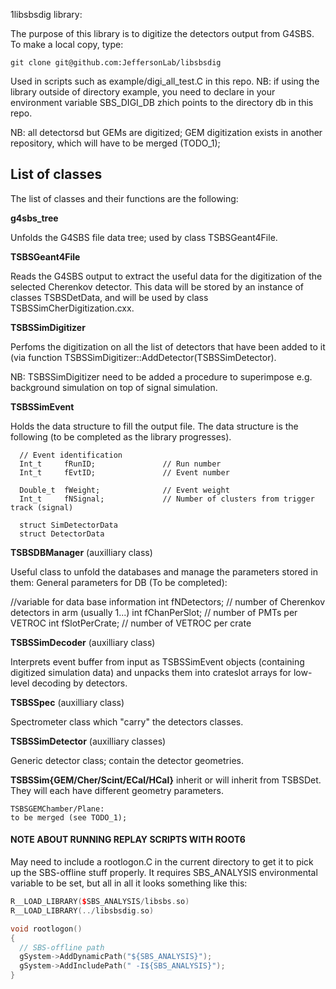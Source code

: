 1libsbsdig library:

The purpose of this library is to digitize the detectors output from G4SBS.
To make a local copy, type: 
```shell
git clone git@github.com:JeffersonLab/libsbsdig
```

Used in scripts such as  example/digi_all_test.C in this repo.
NB: if using the library outside of directory example, you need to declare in your environment variable SBS_DIGI_DB zhich points to the directory db in this repo.

NB: all detectorsd but GEMs are digitized;
GEM digitization exists in another repository, which will have to be merged (TODO_1);

## List of classes

The list of classes and their functions are the following: 

**g4sbs_tree**

Unfolds the G4SBS file data tree; used by class TSBSGeant4File.

**TSBSGeant4File**

Reads the G4SBS output to extract the useful data for the digitization of the selected Cherenkov detector.
This data will be stored by an instance of classes TSBSDetData, 
and will be used by class TSBSSimCherDigitization.cxx.


**TSBSSimDigitizer**

Perfoms the digitization on all the list of detectors that have been added to it (via function TSBSSimDigitizer::AddDetector(TSBSSimDetector).

NB: TSBSSimDigitizer need to be added a procedure to superimpose e.g. background simulation on top of signal simulation.

**TSBSSimEvent**

Holds the data structure to fill the output file. 
The data structure is the following (to be completed as the library progresses).

```shell
  // Event identification
  Int_t     fRunID;               // Run number
  Int_t     fEvtID;               // Event number

  Double_t  fWeight;              // Event weight
  Int_t     fNSignal;             // Number of clusters from trigger track (signal)
  
  struct SimDetectorData
  struct DetectorData

```



**TSBSDBManager** (auxilliary class)
 
Useful class to unfold the databases and manage the parameters stored in them:
General parameters for DB (To be completed):

  //variable for data base information
  int fNDetectors;  // number of Cherenkov detectors in arm (usually 1...)
  int fChanPerSlot;  // number of PMTs per VETROC
  int fSlotPerCrate;  // number of VETROC per crate

**TSBSSimDecoder** (auxilliary class)

Interprets event buffer from input as TSBSSimEvent objects
(containing digitized simulation data) and unpacks them into
crateslot arrays for low-level decoding by detectors.

**TSBSSpec** (auxilliary class)

Spectrometer class which "carry" the detectors classes. 

**TSBSSimDetector** (auxilliary classes)

Generic detector class; contain the detector geometries. 

**TSBSSim{GEM/Cher/Scint/ECal/HCal}** inherit or will inherit from TSBSDet.
They will each have different geometry parameters.

```shell
TSBSGEMChamber/Plane:
to be merged (see TODO_1);
```


#### NOTE ABOUT RUNNING REPLAY SCRIPTS WITH ROOT6
May need to include a rootlogon.C in the current directory to get it
to pick up the SBS-offline stuff properly. It requires SBS_ANALYSIS
environmental variable to be set, but all in all it looks something
like this:
```cpp
R__LOAD_LIBRARY($SBS_ANALYSIS/libsbs.so)
R__LOAD_LIBRARY(../libsbsdig.so)

void rootlogon()
{
  // SBS-offline path
  gSystem->AddDynamicPath("${SBS_ANALYSIS}");
  gSystem->AddIncludePath(" -I${SBS_ANALYSIS}");
}
```
